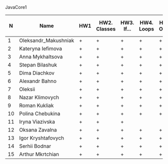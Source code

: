 JavaCore1

N|Name| HW1 | HW2. Classes|HW3. If...|HW4. Loops|HW5. OOP1 |HW6. OOP2 |HW7. Inner classes| HW8. Collection1 | HW9. Collection2|HW10. String|HW11. Exception |HW12. Java8.1 |HW13. Java8.2 | HW14. Threads | HW15. IO
--|--|--|--|--|--|--|--|--|--|--|--|--|--|--|--|--
1|Oleksandr_Makushniak|+|+|+|+|+|+|+|+|+|||||||
2|Kateryna Iefimova|+|+|+|+|+|+|+|||||||||
3|Anna Mykhaltsova|+|+|+|+|+|+|+|+|+|+||+||||
4|Stepan Bilashuk|+|+|+|+|+|+|+|+|+|+||||||
5|Dima Diachkov|+|+|+|+|+|+|+|+|+|+|+|+|+|||
6|Alexandr Bahno|+|+|+|+|+|+|+|+|+|+|+|+|+|||
7|Oleksii|+|+|+|+|+|+|+|+|+|+|+|+||||
8|Nazar Klimovych|+|+|+|+|+|+|+|+|+|+|+|||||
9|Roman Kukliak|+|+|+|+|+|+|+|+|+|+|+|+|+|||
10|Polina Chebukina|+|+|+|+|+|+|+|+|+|+|+|+|+|||
11|Iryna Viazivska|+|+|+|||||||||||||
12|Oksana Zavalna|+|+|+|+|+|+||+|+|+|+|+|+|||
13|Igor Kryshtafovych|+|+|+|+|+|+|+|+|+|+|+|||||
14|Serhii Bodnar|+|+|+|+|+|+|+|+|+|+|+|+|+|||
15|Arthur Mkrtchian|+|+|+|+|+|+|+|+|+|+||||||

 
